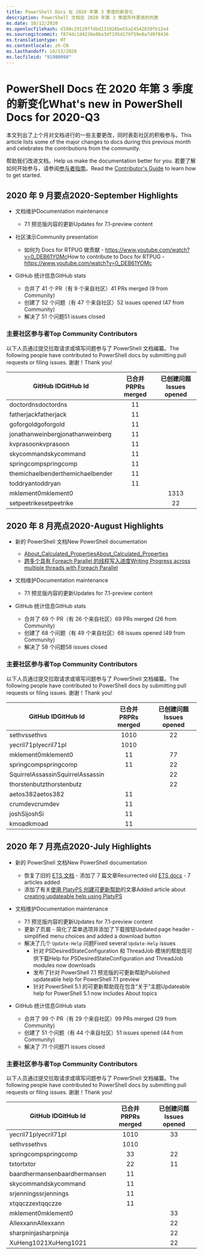 ```yaml
---
title: PowerShell Docs 在 2020 年第 3 季度的新变化
description: PowerShell 文档在 2020 年第 3 季度所作更改的列表
ms.date: 10/12/2020
ms.openlocfilehash: d198c29129ffdbd131026be55a24542839fb12e4
ms.sourcegitcommit: f874dc1d4236e06a3df195d179f59e0a7d9f8436
ms.translationtype: HT
ms.contentlocale: zh-CN
ms.lasthandoff: 10/13/2020
ms.locfileid: "91980098"
---
```

# <a name="whats-new-in-powershell-docs-for-2020-q3"></a><span data-ttu-id="f21be-103">PowerShell Docs 在 2020 年第 3 季度的新变化</span><span class="sxs-lookup"><span data-stu-id="f21be-103">What's new in PowerShell Docs for 2020-Q3</span></span>

<span data-ttu-id="f21be-104">本文列出了上个月对文档进行的一些主要更改，同时表彰社区的积极参与。</span><span class="sxs-lookup"><span data-stu-id="f21be-104">This article lists some of the major changes to docs during this previous month and celebrates the contributions from the community.</span></span>

<span data-ttu-id="f21be-105">帮助我们改进文档。</span><span class="sxs-lookup"><span data-stu-id="f21be-105">Help us make the documentation better for you.</span></span> <span data-ttu-id="f21be-106">若要了解如何开始参与，请参阅[参与者指南][contrib]。</span><span class="sxs-lookup"><span data-stu-id="f21be-106">Read the [Contributor's Guide][contrib] to learn how to get started.</span></span>


## <a name="2020-september-highlights"></a><span data-ttu-id="f21be-107">2020 年 9 月要点</span><span class="sxs-lookup"><span data-stu-id="f21be-107">2020-September Highlights</span></span>

- <span data-ttu-id="f21be-108">文档维护</span><span class="sxs-lookup"><span data-stu-id="f21be-108">Documentation maintenance</span></span>
  - <span data-ttu-id="f21be-109">7\.1 预览版内容的更新</span><span class="sxs-lookup"><span data-stu-id="f21be-109">Updates for 7.1-preview content</span></span>

- <span data-ttu-id="f21be-110">社区演示</span><span class="sxs-lookup"><span data-stu-id="f21be-110">Community presentation</span></span>
  - <span data-ttu-id="f21be-111">如何为 Docs for RTPUG 做贡献 - https://www.youtube.com/watch?v=0_DEB61YOMc</span><span class="sxs-lookup"><span data-stu-id="f21be-111">How to contribute to Docs for RTPUG - https://www.youtube.com/watch?v=0_DEB61YOMc</span></span>

- <span data-ttu-id="f21be-112">GitHub 统计信息</span><span class="sxs-lookup"><span data-stu-id="f21be-112">GitHub stats</span></span>
  - <span data-ttu-id="f21be-113">合并了 41 个 PR（有 9 个来自社区）</span><span class="sxs-lookup"><span data-stu-id="f21be-113">41 PRs merged (9 from Community)</span></span>
  - <span data-ttu-id="f21be-114">创建了 52 个问题（有 47 个来自社区）</span><span class="sxs-lookup"><span data-stu-id="f21be-114">52 issues opened (47 from Community)</span></span>
  - <span data-ttu-id="f21be-115">解决了 51 个问题</span><span class="sxs-lookup"><span data-stu-id="f21be-115">51 issues closed</span></span>

### <a name="top-community-contributors"></a><span data-ttu-id="f21be-116">主要社区参与者</span><span class="sxs-lookup"><span data-stu-id="f21be-116">Top Community Contributors</span></span>

<span data-ttu-id="f21be-117">以下人员通过提交拉取请求或填写问题参与了 PowerShell 文档编纂。</span><span class="sxs-lookup"><span data-stu-id="f21be-117">The following people have contributed to PowerShell docs by submitting pull requests or filing issues.</span></span> <span data-ttu-id="f21be-118">谢谢！</span><span class="sxs-lookup"><span data-stu-id="f21be-118">Thank you!</span></span>

|    <span data-ttu-id="f21be-119">GitHub ID</span><span class="sxs-lookup"><span data-stu-id="f21be-119">GitHub Id</span></span>     | <span data-ttu-id="f21be-120">已合并 PR</span><span class="sxs-lookup"><span data-stu-id="f21be-120">PRs merged</span></span> | <span data-ttu-id="f21be-121">已创建问题</span><span class="sxs-lookup"><span data-stu-id="f21be-121">Issues opened</span></span> |
| ---------------- | :--------: | :-----------: |
| <span data-ttu-id="f21be-122">doctordns</span><span class="sxs-lookup"><span data-stu-id="f21be-122">doctordns</span></span>        |     <span data-ttu-id="f21be-123">1</span><span class="sxs-lookup"><span data-stu-id="f21be-123">1</span></span>      |               |
| <span data-ttu-id="f21be-124">fatherjack</span><span class="sxs-lookup"><span data-stu-id="f21be-124">fatherjack</span></span>       |     <span data-ttu-id="f21be-125">1</span><span class="sxs-lookup"><span data-stu-id="f21be-125">1</span></span>      |               |
| <span data-ttu-id="f21be-126">goforgold</span><span class="sxs-lookup"><span data-stu-id="f21be-126">goforgold</span></span>        |     <span data-ttu-id="f21be-127">1</span><span class="sxs-lookup"><span data-stu-id="f21be-127">1</span></span>      |               |
| <span data-ttu-id="f21be-128">jonathanweinberg</span><span class="sxs-lookup"><span data-stu-id="f21be-128">jonathanweinberg</span></span> |     <span data-ttu-id="f21be-129">1</span><span class="sxs-lookup"><span data-stu-id="f21be-129">1</span></span>      |               |
| <span data-ttu-id="f21be-130">kvprasoon</span><span class="sxs-lookup"><span data-stu-id="f21be-130">kvprasoon</span></span>        |     <span data-ttu-id="f21be-131">1</span><span class="sxs-lookup"><span data-stu-id="f21be-131">1</span></span>      |               |
| <span data-ttu-id="f21be-132">skycommand</span><span class="sxs-lookup"><span data-stu-id="f21be-132">skycommand</span></span>       |     <span data-ttu-id="f21be-133">1</span><span class="sxs-lookup"><span data-stu-id="f21be-133">1</span></span>      |               |
| <span data-ttu-id="f21be-134">springcomp</span><span class="sxs-lookup"><span data-stu-id="f21be-134">springcomp</span></span>       |     <span data-ttu-id="f21be-135">1</span><span class="sxs-lookup"><span data-stu-id="f21be-135">1</span></span>      |               |
| <span data-ttu-id="f21be-136">themichaelbender</span><span class="sxs-lookup"><span data-stu-id="f21be-136">themichaelbender</span></span> |     <span data-ttu-id="f21be-137">1</span><span class="sxs-lookup"><span data-stu-id="f21be-137">1</span></span>      |               |
| <span data-ttu-id="f21be-138">toddryan</span><span class="sxs-lookup"><span data-stu-id="f21be-138">toddryan</span></span>         |     <span data-ttu-id="f21be-139">1</span><span class="sxs-lookup"><span data-stu-id="f21be-139">1</span></span>      |               |
| <span data-ttu-id="f21be-140">mklement0</span><span class="sxs-lookup"><span data-stu-id="f21be-140">mklement0</span></span>        |            |      <span data-ttu-id="f21be-141">13</span><span class="sxs-lookup"><span data-stu-id="f21be-141">13</span></span>       |
| <span data-ttu-id="f21be-142">setpeetrike</span><span class="sxs-lookup"><span data-stu-id="f21be-142">setpeetrike</span></span>      |            |       <span data-ttu-id="f21be-143">2</span><span class="sxs-lookup"><span data-stu-id="f21be-143">2</span></span>       |

## <a name="2020-august-highlights"></a><span data-ttu-id="f21be-144">2020 年 8 月亮点</span><span class="sxs-lookup"><span data-stu-id="f21be-144">2020-August Highlights</span></span>

- <span data-ttu-id="f21be-145">新的 PowerShell 文档</span><span class="sxs-lookup"><span data-stu-id="f21be-145">New PowerShell documentation</span></span>
  - [<span data-ttu-id="f21be-146">About_Calculated_Properties</span><span class="sxs-lookup"><span data-stu-id="f21be-146">About_Calculated_Properties</span></span>](/powershell/module/microsoft.powershell.core/about/about_calculated_properties)
  - [<span data-ttu-id="f21be-147">跨多个具有 Foreach Parallel 的线程写入进度</span><span class="sxs-lookup"><span data-stu-id="f21be-147">Writing Progress across multiple threads with Foreach Parallel</span></span>](/powershell/scripting/learn/deep-dives/write-progress-across-multiple-threads)
- <span data-ttu-id="f21be-148">文档维护</span><span class="sxs-lookup"><span data-stu-id="f21be-148">Documentation maintenance</span></span>
  - <span data-ttu-id="f21be-149">7\.1 预览版内容的更新</span><span class="sxs-lookup"><span data-stu-id="f21be-149">Updates for 7.1-preview content</span></span>

- <span data-ttu-id="f21be-150">GitHub 统计信息</span><span class="sxs-lookup"><span data-stu-id="f21be-150">GitHub stats</span></span>
  - <span data-ttu-id="f21be-151">合并了 69 个 PR（有 26 个来自社区）</span><span class="sxs-lookup"><span data-stu-id="f21be-151">69 PRs merged (26 from Community)</span></span>
  - <span data-ttu-id="f21be-152">创建了 68 个问题（有 49 个来自社区）</span><span class="sxs-lookup"><span data-stu-id="f21be-152">68 issues opened (49 from Community)</span></span>
  - <span data-ttu-id="f21be-153">解决了 58 个问题</span><span class="sxs-lookup"><span data-stu-id="f21be-153">58 issues closed</span></span>

### <a name="top-community-contributors"></a><span data-ttu-id="f21be-154">主要社区参与者</span><span class="sxs-lookup"><span data-stu-id="f21be-154">Top Community Contributors</span></span>

<span data-ttu-id="f21be-155">以下人员通过提交拉取请求或填写问题参与了 PowerShell 文档编纂。</span><span class="sxs-lookup"><span data-stu-id="f21be-155">The following people have contributed to PowerShell docs by submitting pull requests or filing issues.</span></span> <span data-ttu-id="f21be-156">谢谢！</span><span class="sxs-lookup"><span data-stu-id="f21be-156">Thank you!</span></span>

|    <span data-ttu-id="f21be-157">GitHub ID</span><span class="sxs-lookup"><span data-stu-id="f21be-157">GitHub Id</span></span>     | <span data-ttu-id="f21be-158">已合并 PR</span><span class="sxs-lookup"><span data-stu-id="f21be-158">PRs merged</span></span> | <span data-ttu-id="f21be-159">已创建问题</span><span class="sxs-lookup"><span data-stu-id="f21be-159">Issues opened</span></span> |
| ---------------- | :--------: | :-----------: |
| <span data-ttu-id="f21be-160">sethvs</span><span class="sxs-lookup"><span data-stu-id="f21be-160">sethvs</span></span>           |     <span data-ttu-id="f21be-161">10</span><span class="sxs-lookup"><span data-stu-id="f21be-161">10</span></span>     |       <span data-ttu-id="f21be-162">2</span><span class="sxs-lookup"><span data-stu-id="f21be-162">2</span></span>       |
| <span data-ttu-id="f21be-163">yecril71pl</span><span class="sxs-lookup"><span data-stu-id="f21be-163">yecril71pl</span></span>       |     <span data-ttu-id="f21be-164">10</span><span class="sxs-lookup"><span data-stu-id="f21be-164">10</span></span>     |               |
| <span data-ttu-id="f21be-165">mklement0</span><span class="sxs-lookup"><span data-stu-id="f21be-165">mklement0</span></span>        |     <span data-ttu-id="f21be-166">1</span><span class="sxs-lookup"><span data-stu-id="f21be-166">1</span></span>      |       <span data-ttu-id="f21be-167">7</span><span class="sxs-lookup"><span data-stu-id="f21be-167">7</span></span>       |
| <span data-ttu-id="f21be-168">springcomp</span><span class="sxs-lookup"><span data-stu-id="f21be-168">springcomp</span></span>       |     <span data-ttu-id="f21be-169">1</span><span class="sxs-lookup"><span data-stu-id="f21be-169">1</span></span>      |       <span data-ttu-id="f21be-170">2</span><span class="sxs-lookup"><span data-stu-id="f21be-170">2</span></span>       |
| <span data-ttu-id="f21be-171">SquirrelAssassin</span><span class="sxs-lookup"><span data-stu-id="f21be-171">SquirrelAssassin</span></span> |            |       <span data-ttu-id="f21be-172">2</span><span class="sxs-lookup"><span data-stu-id="f21be-172">2</span></span>       |
| <span data-ttu-id="f21be-173">thorstenbutz</span><span class="sxs-lookup"><span data-stu-id="f21be-173">thorstenbutz</span></span>     |            |       <span data-ttu-id="f21be-174">2</span><span class="sxs-lookup"><span data-stu-id="f21be-174">2</span></span>       |
| <span data-ttu-id="f21be-175">aetos382</span><span class="sxs-lookup"><span data-stu-id="f21be-175">aetos382</span></span>         |     <span data-ttu-id="f21be-176">1</span><span class="sxs-lookup"><span data-stu-id="f21be-176">1</span></span>      |               |
| <span data-ttu-id="f21be-177">crumdev</span><span class="sxs-lookup"><span data-stu-id="f21be-177">crumdev</span></span>          |     <span data-ttu-id="f21be-178">1</span><span class="sxs-lookup"><span data-stu-id="f21be-178">1</span></span>      |               |
| <span data-ttu-id="f21be-179">joshSi</span><span class="sxs-lookup"><span data-stu-id="f21be-179">joshSi</span></span>           |     <span data-ttu-id="f21be-180">1</span><span class="sxs-lookup"><span data-stu-id="f21be-180">1</span></span>      |               |
| <span data-ttu-id="f21be-181">kmoad</span><span class="sxs-lookup"><span data-stu-id="f21be-181">kmoad</span></span>            |     <span data-ttu-id="f21be-182">1</span><span class="sxs-lookup"><span data-stu-id="f21be-182">1</span></span>      |               |

## <a name="2020-july-highlights"></a><span data-ttu-id="f21be-183">2020 年 7 月亮点</span><span class="sxs-lookup"><span data-stu-id="f21be-183">2020-July Highlights</span></span>

- <span data-ttu-id="f21be-184">新的 PowerShell 文档</span><span class="sxs-lookup"><span data-stu-id="f21be-184">New PowerShell documentation</span></span>
  - <span data-ttu-id="f21be-185">恢复了旧的 [ETS 文档](/powershell/scripting/developer/ets/overview) - 添加了 7 篇文章</span><span class="sxs-lookup"><span data-stu-id="f21be-185">Resurrected old [ETS docs](/powershell/scripting/developer/ets/overview) - 7 articles added</span></span>
  - <span data-ttu-id="f21be-186">添加了有关[使用 PlatyPS 创建可更新帮助](/powershell/scripting/dev-cross-plat/create-help-using-platyps)的文章</span><span class="sxs-lookup"><span data-stu-id="f21be-186">Added article about [creating updateable help using PlatyPS](/powershell/scripting/dev-cross-plat/create-help-using-platyps)</span></span>
- <span data-ttu-id="f21be-187">文档维护</span><span class="sxs-lookup"><span data-stu-id="f21be-187">Documentation maintenance</span></span>
  - <span data-ttu-id="f21be-188">7\.1 预览版内容的更新</span><span class="sxs-lookup"><span data-stu-id="f21be-188">Updates for 7.1-preview content</span></span>
  - <span data-ttu-id="f21be-189">更新了页眉 - 简化了菜单选项并添加了下载按钮</span><span class="sxs-lookup"><span data-stu-id="f21be-189">Updated page header - simplified menu choices and added a download button</span></span>
  - <span data-ttu-id="f21be-190">解决了几个 `Update-Help` 问题</span><span class="sxs-lookup"><span data-stu-id="f21be-190">Fixed several `Update-Help` issues</span></span>
    - <span data-ttu-id="f21be-191">针对 PSDesiredStateConfiguration 和 ThreadJob 模块的帮助现可供下载</span><span class="sxs-lookup"><span data-stu-id="f21be-191">Help for PSDesiredStateConfiguration and ThreadJob modules now downloads</span></span>
    - <span data-ttu-id="f21be-192">发布了针对 PowerShell 7.1 预览版的可更新帮助</span><span class="sxs-lookup"><span data-stu-id="f21be-192">Published updateable help for PowerShell 7.1 preview</span></span>
    - <span data-ttu-id="f21be-193">针对 PowerShell 5.1 的可更新帮助现在包含“关于”主题</span><span class="sxs-lookup"><span data-stu-id="f21be-193">Updateable help for PowerShell 5.1 now includes About topics</span></span>

- <span data-ttu-id="f21be-194">GitHub 统计信息</span><span class="sxs-lookup"><span data-stu-id="f21be-194">GitHub stats</span></span>
  - <span data-ttu-id="f21be-195">合并了 99 个 PR（有 29 个来自社区）</span><span class="sxs-lookup"><span data-stu-id="f21be-195">99 PRs merged (29 from Community)</span></span>
  - <span data-ttu-id="f21be-196">创建了 51 个问题（有 44 个来自社区）</span><span class="sxs-lookup"><span data-stu-id="f21be-196">51 issues opened (44 from Community)</span></span>
  - <span data-ttu-id="f21be-197">解决了 71 个问题</span><span class="sxs-lookup"><span data-stu-id="f21be-197">71 issues closed</span></span>

### <a name="top-community-contributors"></a><span data-ttu-id="f21be-198">主要社区参与者</span><span class="sxs-lookup"><span data-stu-id="f21be-198">Top Community Contributors</span></span>

<span data-ttu-id="f21be-199">以下人员通过提交拉取请求或填写问题参与了 PowerShell 文档编纂。</span><span class="sxs-lookup"><span data-stu-id="f21be-199">The following people have contributed to PowerShell docs by submitting pull requests or filing issues.</span></span> <span data-ttu-id="f21be-200">谢谢！</span><span class="sxs-lookup"><span data-stu-id="f21be-200">Thank you!</span></span>

|   <span data-ttu-id="f21be-201">GitHub ID</span><span class="sxs-lookup"><span data-stu-id="f21be-201">GitHub Id</span></span>    | <span data-ttu-id="f21be-202">已合并 PR</span><span class="sxs-lookup"><span data-stu-id="f21be-202">PRs merged</span></span> | <span data-ttu-id="f21be-203">已创建问题</span><span class="sxs-lookup"><span data-stu-id="f21be-203">Issues opened</span></span> |
| -------------- | :--------: | :-----------: |
| <span data-ttu-id="f21be-204">yecril71pl</span><span class="sxs-lookup"><span data-stu-id="f21be-204">yecril71pl</span></span>     |     <span data-ttu-id="f21be-205">10</span><span class="sxs-lookup"><span data-stu-id="f21be-205">10</span></span>     |       <span data-ttu-id="f21be-206">3</span><span class="sxs-lookup"><span data-stu-id="f21be-206">3</span></span>       |
| <span data-ttu-id="f21be-207">sethvs</span><span class="sxs-lookup"><span data-stu-id="f21be-207">sethvs</span></span>         |     <span data-ttu-id="f21be-208">10</span><span class="sxs-lookup"><span data-stu-id="f21be-208">10</span></span>     |               |
| <span data-ttu-id="f21be-209">springcomp</span><span class="sxs-lookup"><span data-stu-id="f21be-209">springcomp</span></span>     |     <span data-ttu-id="f21be-210">3</span><span class="sxs-lookup"><span data-stu-id="f21be-210">3</span></span>      |       <span data-ttu-id="f21be-211">2</span><span class="sxs-lookup"><span data-stu-id="f21be-211">2</span></span>       |
| <span data-ttu-id="f21be-212">txtor</span><span class="sxs-lookup"><span data-stu-id="f21be-212">txtor</span></span>          |     <span data-ttu-id="f21be-213">2</span><span class="sxs-lookup"><span data-stu-id="f21be-213">2</span></span>      |       <span data-ttu-id="f21be-214">1</span><span class="sxs-lookup"><span data-stu-id="f21be-214">1</span></span>       |
| <span data-ttu-id="f21be-215">baardhermansen</span><span class="sxs-lookup"><span data-stu-id="f21be-215">baardhermansen</span></span> |     <span data-ttu-id="f21be-216">1</span><span class="sxs-lookup"><span data-stu-id="f21be-216">1</span></span>      |               |
| <span data-ttu-id="f21be-217">skycommand</span><span class="sxs-lookup"><span data-stu-id="f21be-217">skycommand</span></span>     |     <span data-ttu-id="f21be-218">1</span><span class="sxs-lookup"><span data-stu-id="f21be-218">1</span></span>      |               |
| <span data-ttu-id="f21be-219">srjennings</span><span class="sxs-lookup"><span data-stu-id="f21be-219">srjennings</span></span>     |     <span data-ttu-id="f21be-220">1</span><span class="sxs-lookup"><span data-stu-id="f21be-220">1</span></span>      |               |
| <span data-ttu-id="f21be-221">xtqqczze</span><span class="sxs-lookup"><span data-stu-id="f21be-221">xtqqczze</span></span>       |     <span data-ttu-id="f21be-222">1</span><span class="sxs-lookup"><span data-stu-id="f21be-222">1</span></span>      |               |
| <span data-ttu-id="f21be-223">mklement0</span><span class="sxs-lookup"><span data-stu-id="f21be-223">mklement0</span></span>      |            |       <span data-ttu-id="f21be-224">3</span><span class="sxs-lookup"><span data-stu-id="f21be-224">3</span></span>       |
| <span data-ttu-id="f21be-225">Allexxann</span><span class="sxs-lookup"><span data-stu-id="f21be-225">Allexxann</span></span>      |            |       <span data-ttu-id="f21be-226">2</span><span class="sxs-lookup"><span data-stu-id="f21be-226">2</span></span>       |
| <span data-ttu-id="f21be-227">sharpninja</span><span class="sxs-lookup"><span data-stu-id="f21be-227">sharpninja</span></span>     |            |       <span data-ttu-id="f21be-228">2</span><span class="sxs-lookup"><span data-stu-id="f21be-228">2</span></span>       |
| <span data-ttu-id="f21be-229">XuHeng1021</span><span class="sxs-lookup"><span data-stu-id="f21be-229">XuHeng1021</span></span>     |            |       <span data-ttu-id="f21be-230">2</span><span class="sxs-lookup"><span data-stu-id="f21be-230">2</span></span>       |

<!-- Link references -->
[contrib]: contributing/overview.md
